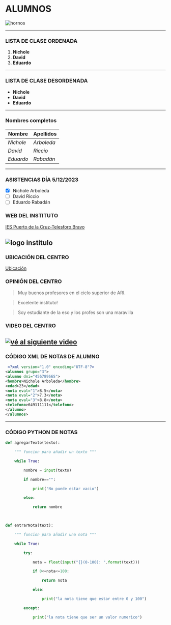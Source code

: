 # ALUMNOS 
<!-- Insertamos una foto como decoración -->
![hornos](https://www.tenerife.es/portalcabtfe/images/Img/Temas/PatrimonioHistorico/BIC/PuertoDeLaCruz/1193/P1010159.JPG)

---
<!-- Realizamos un título con una lista ordenada de la clase -->
### LISTA DE CLASE ORDENADA

1. **Nichole**
2. **David**
3. **Eduardo**
---
<!-- Realizamos un título con una lista desordenada de la clase -->
### LISTA DE CLASE DESORDENADA

* **Nichole**
* **David**
* **Eduardo**
---
<!-- A continuación procederemos a hacer una tabla donde se separen por columnas el nombre y los àpellidos de los alumnos  -->
### Nombres completos

|Nombre |Apellidos|
|-------|---------|
|*Nichole*|*Arboleda*|
|*David*|*Riccio*|
|*Eduardo*|*Rabadán*|
---
<!-- Pasaremos una lista de asistencia de la clase -->
### ASISTENCIAS DÍA 5/12/2023

* [X] Nichole Arboleda
* [ ] David Riccio
* [ ] Eduardo Rabadán
<!-- Asimismo, agregaremos la página web del centro para buscar información sobre ella -->
### WEB DEL INSTITUTO

[IES Puerto de la Cruz-Telesforo Bravo](https://www3.gobiernodecanarias.org/medusa/edublog/iespuertodelacruztelesforobravo/)

<!-- Insertamos una imagen del logo del instituto -->
![logo institulo](https://www3.gobiernodecanarias.org/medusa/edublog/iespuertodelacruztelesforobravo/wp-content/uploads/sites/408/2023/01/logotipo-fondo-transparente.png "IES Puerto de la Cruz-Telesforo Bravo")
---
<!-- Insertamos también la ubicación que tiene el centro en google maps -->
### UBICACIÓN DEL CENTRO
[Ubicación](https://www.google.com/maps/place/IES+Puerto+de+la+Cruz/@28.4120495,-16.5528398,17z/data=!3m1!4b1!4m20!1m13!4m12!1m4!2m2!1d-16.6002688!2d28.0461312!4e1!1m6!1m2!1s0xc6a7fecebf92cdd:0x97e763bf7638fd44!2sies+puerto+de+la+cruz+ubicaci%C3%B3n!2m2!1d-16.550332!2d28.4120853!3m5!1s0xc6a7fecebf92cdd:0x97e763bf7638fd44!8m2!3d28.4120448!4d-16.5502649!16s%2Fg%2F1tdy13x_?entry=ttu)

<!-- Además agregaremos las opiniones que tienen del centro -->
### OPINIÓN DEL CENTRO
> Muy buenos profesores en el ciclo superior de ARI.

> Excelente instituto!

> Soy estudiante de la eso y los profes son una maravilla 

<!-- Insertaremos un video para que pueden ver el centro -->
### VIDEO DEL CENTRO 

[![vé al siguiente video](https://fundacionyehudimenuhin.org/wp-content/uploads/2023/01/cabecera-mural-IES-Telesforo-Bravo-Perto-de-la-cruz-entrevistas-TENERIFE-630x200-1.jpg)](https://www.youtube.com/watch?v=ry1PkXs5v8Q)
---
<!-- Se inserta un código xml sde las notas de una alumna-->
### CÓDIGO XML DE NOTAS DE ALUMNO
```xml
 <?xml version="1.0" encoding="UTF-8"?>
<alumnos grupo="3">
<alumno dni="45678966S">
<hombre>Nichole Arboleda</hombre>
<edad>23</edad>
<nota eval="1">8.5</nota>
<nota eval="2">7.3</nota>
<nota eval="3">8.8</nota>
<telefono>649111111</telefono>
</alumno>
</alumnos>
```
---
<!--Se inserta un código python de las notas -->
### CÓDIGO PYTHON DE NOTAS
```python
def agregarTexto(texto):

    """ funcion para añadir un texto """

    while True:

        nombre = input(texto)

        if nombre=="":

            print("No puede estar vacio")

        else:

            return nombre

 

def entrarNota(text):

    """ funcion para añadir una nota """

    while True:

        try:

            nota = float(input("{}(0-100): ".format(text)))

            if 0<=nota<=100:

                return nota

            else:

                print("la nota tiene que estar entre 0 y 100")

        except:

            print("la nota tiene que ser un valor numerico")
```